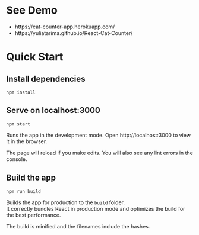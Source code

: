 # See Demo
<ul>
<li>https://cat-counter-app.herokuapp.com/</li>
<li>https://yuliatarima.github.io/React-Cat-Counter/</li>
</ul>

# Quick Start

## Install dependencies
```
npm install
```
## Serve on localhost:3000
```
npm start
```
Runs the app in the development mode.
Open http://localhost:3000 to view it in the browser.

The page will reload if you make edits.
You will also see any lint errors in the console.


## Build the app
```
npm run build
```
Builds the app for production to the `build` folder.<br />
It correctly bundles React in production mode and optimizes the build for the best performance.

The build is minified and the filenames include the hashes.<br />
